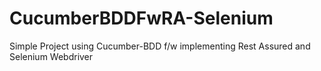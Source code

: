 # CucumberBDDFwRA-Selenium
Simple Project using Cucumber-BDD f/w implementing Rest Assured and Selenium Webdriver
